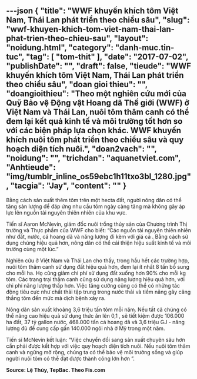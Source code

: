 ---json
{
    "title": "WWF khuyến khích tôm Việt Nam, Thái Lan phát triển theo chiều sâu",
    "slug": "wwf-khuyen-khich-tom-viet-nam-thai-lan-phat-trien-theo-chieu-sau",
    "layout": "noidung.html",
    "category": "danh-muc.tin-tuc",
    "tag": [
        "tom-thit"
    ],
    "date": "2017-07-02",
    "publishDate": "",
    "draft": false,
    "tieude": "WWF khuyến khích tôm Việt Nam, Thái Lan phát triển theo chiều sâu",
    "doan gioi thieu": "",
    "doangioithieu": "Theo một nghiên cứu mới của Quỹ Bảo vệ Động vật Hoang dã Thế giới (WWF) ở Việt Nam và Thái Lan, nuôi tôm thâm canh có thể đem lại kết quả kinh tế và môi trường tốt hơn so với các biện pháp lựa chọn khác. WWF khuyến khích nuôi tôm phát triển theo chiều sâu và quy hoạch diện tích nuôi.",
    "doan2vach": "",
    "noidung": "",
    "trichdan": "aquanetviet.com",
    "Anhtieude": "img/tumblr_inline_os59ebc1h11txo3bl_1280.jpg",
    "tacgia": "Jay",
    "__content__": ""
}
---
<p>Bằng c&aacute;ch sản xuất th&ecirc;m t&ocirc;m tr&ecirc;n một hecta đất, người n&ocirc;ng d&acirc;n c&oacute; thể tăng sản lượng để đ&aacute;p ứng nhu cầu t&ocirc;m ng&agrave;y c&agrave;ng tăng m&agrave; kh&ocirc;ng g&acirc;y &aacute;p lực l&ecirc;n nguồn t&agrave;i nguy&ecirc;n thi&ecirc;n nhi&ecirc;n của khu vực.</p>

<p>Tiến sĩ Aaron McNevin, gi&aacute;m đốc nu&ocirc;i trồng thủy sản của Chương tr&igrave;nh Thị trường v&agrave; Thực phẩm của WWF cho biết: &ldquo;C&aacute;c nguồn t&agrave;i nguy&ecirc;n thi&ecirc;n nhi&ecirc;n như đất, nước, c&aacute; hoang d&atilde; v&agrave; năng lượng đi k&egrave;m với gi&aacute; cả . Bằng c&aacute;ch sử dụng ch&uacute;ng hiệu quả hơn, n&ocirc;ng d&acirc;n c&oacute; thể cải thiện hiệu suất kinh tế v&agrave; m&ocirc;i trường c&ugrave;ng một l&uacute;c.&rdquo;</p>

<p>Nghi&ecirc;n cứu ở Việt Nam v&agrave; Th&aacute;i Lan cho thấy, trong hầu hết c&aacute;c trường hợp, nu&ocirc;i t&ocirc;m th&acirc;m canh sử dụng đất hiệu quả hơn, đem lại &iacute;t nhất 8 tấn bổ sung cho mỗi ha. Họ cũng giảm chi ph&iacute; sử dụng đất xuống hơn 90% cho mỗi kg t&ocirc;m. C&aacute;c trang trại th&acirc;m canh cũng sử dụng năng lượng hiệu quả hơn, với chi ph&iacute; năng lượng thấp hơn. Việc tăng cường cũng c&oacute; thể c&oacute; những t&aacute;c động ti&ecirc;u cực như chất thải tập trung trong nước thải v&agrave; tiềm năng g&acirc;y căng thẳng t&ocirc;m đến mức m&agrave; dịch bệnh xảy ra.</p>

<p>N&ocirc;ng d&acirc;n sản xuất khoảng 3,6 triệu tấn t&ocirc;m mỗi năm. Nếu tất cả ch&uacute;ng c&oacute; thể n&acirc;ng cao hiệu quả sử dụng thức ăn l&ecirc;n 0,1 , sẽ tiết kiệm được 106.000 ha đất, 37 tỷ gallon nước, 468.000 tấn c&aacute; hoang d&atilde; v&agrave; 3,6 triệu GJ - năng lượng đủ để cung cấp gần 140.000 ng&ocirc;i nh&agrave; ở Mỹ trong một năm.</p>

<p>Tiến sĩ McNevin kết luận: &ldquo;Việc chuyển đổi sang sản xuất chuy&ecirc;n s&acirc;u hơn cần phải được kết hợp với việc quy hoạch diện t&iacute;ch nu&ocirc;i. Nếu nu&ocirc;i t&ocirc;m th&acirc;m canh v&agrave; ngừng mở rộng, ch&uacute;ng ta c&oacute; thể bảo vệ m&ocirc;i trường sống v&agrave; gi&uacute;p người nu&ocirc;i t&ocirc;m c&oacute; thể đạt được th&agrave;nh c&ocirc;ng lớn hơn &rdquo;.</p>

<p><strong>Source: Lệ Thủy, TepBac. Theo Fis.com</strong></p>
